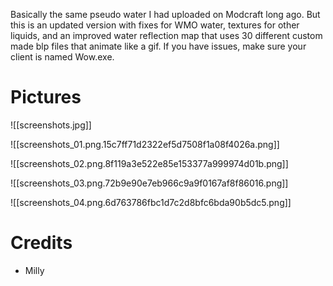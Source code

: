 Basically the same pseudo water I had uploaded on Modcraft long ago. But this is an updated version with fixes for WMO water, textures for other liquids, and an improved water reflection map that uses 30 different custom made blp files that animate like a gif. If you have issues, make sure your client is named Wow.exe.

# Pictures

![[screenshots.jpg]]

![[screenshots_01.png.15c7ff71d2322ef5d7508f1a08f4026a.png]]

![[screenshots_02.png.8f119a3e522e85e153377a999974d01b.png]]

![[screenshots_03.png.72b9e90e7eb966c9a9f0167af8f86016.png]]

![[screenshots_04.png.6d763786fbc1d7c2d8bfc6bda90b5dc5.png]]

# Credits

- Milly